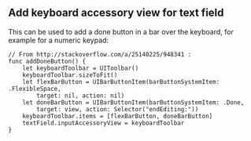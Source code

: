 ## Add keyboard accessory view for text field

This can be used to add a done button in a bar over the keyboard, for example for a numeric keypad:
```
// From http://stackoverflow.com/a/25140225/948341 :
func addDoneButton() {
    let keyboardToolbar = UIToolbar()
    keyboardToolbar.sizeToFit()
    let flexBarButton = UIBarButtonItem(barButtonSystemItem: .FlexibleSpace,
        target: nil, action: nil)
    let doneBarButton = UIBarButtonItem(barButtonSystemItem: .Done,
        target: view, action: Selector("endEditing:"))
    keyboardToolbar.items = [flexBarButton, doneBarButton]
    textField.inputAccessoryView = keyboardToolbar
}
```
